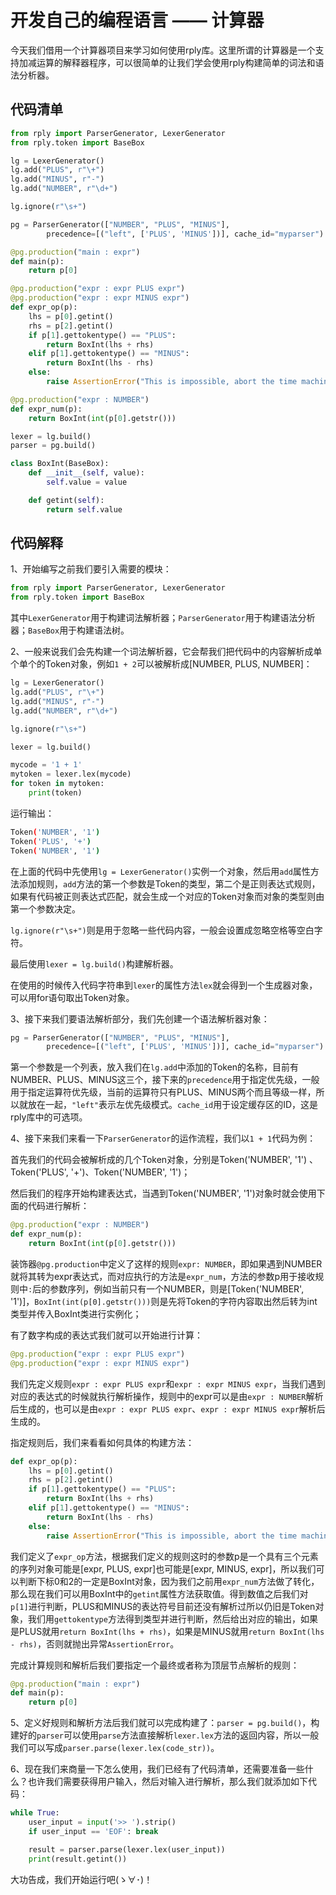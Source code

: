# 开发自己的编程语言 —— 计算器

今天我们借用一个计算器项目来学习如何使用rply库。这里所谓的计算器是一个支持加减运算的解释器程序，可以很简单的让我们学会使用rply构建简单的词法和语法分析器。

## 代码清单

```python
from rply import ParserGenerator, LexerGenerator
from rply.token import BaseBox

lg = LexerGenerator()
lg.add("PLUS", r"\+")
lg.add("MINUS", r"-")
lg.add("NUMBER", r"\d+")

lg.ignore(r"\s+")

pg = ParserGenerator(["NUMBER", "PLUS", "MINUS"],
        precedence=[("left", ['PLUS', 'MINUS'])], cache_id="myparser")

@pg.production("main : expr")
def main(p):
    return p[0]

@pg.production("expr : expr PLUS expr")
@pg.production("expr : expr MINUS expr")
def expr_op(p):
    lhs = p[0].getint()
    rhs = p[2].getint()
    if p[1].gettokentype() == "PLUS":
        return BoxInt(lhs + rhs)
    elif p[1].gettokentype() == "MINUS":
        return BoxInt(lhs - rhs)
    else:
        raise AssertionError("This is impossible, abort the time machine!")

@pg.production("expr : NUMBER")
def expr_num(p):
    return BoxInt(int(p[0].getstr()))

lexer = lg.build()
parser = pg.build()

class BoxInt(BaseBox):
    def __init__(self, value):
        self.value = value

    def getint(self):
        return self.value
```

## 代码解释

1、开始编写之前我们要引入需要的模块：

```python
from rply import ParserGenerator, LexerGenerator
from rply.token import BaseBox
```

其中`LexerGenerator`用于构建词法解析器；`ParserGenerator`用于构建语法分析器；`BaseBox`用于构建语法树。

2、一般来说我们会先构建一个词法解析器，它会帮我们把代码中的内容解析成单个单个的Token对象，例如`1 + 2`可以被解析成[NUMBER, PLUS, NUMBER]：

```python
lg = LexerGenerator()
lg.add("PLUS", r"\+")
lg.add("MINUS", r"-")
lg.add("NUMBER", r"\d+")

lg.ignore(r"\s+")

lexer = lg.build()

mycode = '1 + 1'
mytoken = lexer.lex(mycode)
for token in mytoken:
    print(token)
```
运行输出：
```bash
Token('NUMBER', '1')
Token('PLUS', '+')
Token('NUMBER', '1')
```

在上面的代码中先使用`lg = LexerGenerator()`实例一个对象，然后用`add`属性方法添加规则，`add`方法的第一个参数是Token的类型，第二个是正则表达式规则，如果有代码被正则表达式匹配，就会生成一个对应的Token对象而对象的类型则由第一个参数决定。

`lg.ignore(r"\s+")`则是用于忽略一些代码内容，一般会设置成忽略空格等空白字符。


最后使用`lexer = lg.build()`构建解析器。

在使用的时候传入代码字符串到`lexer`的属性方法`lex`就会得到一个生成器对象，可以用for语句取出Token对象。

3、接下来我们要语法解析部分，我们先创建一个语法解析器对象：

```python
pg = ParserGenerator(["NUMBER", "PLUS", "MINUS"],
        precedence=[("left", ['PLUS', 'MINUS'])], cache_id="myparser")
```

第一个参数是一个列表，放入我们在`lg.add`中添加的Token的名称，目前有NUMBER、PLUS、MINUS这三个，接下来的`precedence`用于指定优先级，一般用于指定运算符优先级，当前的运算符只有PLUS、MINUS两个而且等级一样，所以就放在一起，`"left"`表示左优先级模式。`cache_id`用于设定缓存区的ID，这是rply库中的可选项。

4、接下来我们来看一下`ParserGenerator`的运作流程，我们以`1 + 1`代码为例：

首先我们的代码会被解析成的几个Token对象，分别是Token('NUMBER', '1') 、Token('PLUS', '+')、Token('NUMBER', '1')；

然后我们的程序开始构建表达式，当遇到Token('NUMBER', '1')对象时就会使用下面的代码进行解析：

```python
@pg.production("expr : NUMBER")
def expr_num(p):
    return BoxInt(int(p[0].getstr()))
```

装饰器`@pg.production`中定义了这样的规则`expr: NUMBER`，即如果遇到NUMBER就将其转为expr表达式，而对应执行的方法是`expr_num`，方法的参数p用于接收规则中`:`后的参数序列，例如当前只有一个NUMBER，则是[Token('NUMBER', '1')]，`BoxInt(int(p[0].getstr()))`则是先将Token的字符内容取出然后转为int类型并传入BoxInt类进行实例化；

有了数字构成的表达式我们就可以开始进行计算：

```python
@pg.production("expr : expr PLUS expr")
@pg.production("expr : expr MINUS expr")
```
我们先定义规则`expr : expr PLUS expr`和`expr : expr MINUS expr`，当我们遇到对应的表达式的时候就执行解析操作，规则中的expr可以是由`expr : NUMBER`解析后生成的，也可以是由`expr : expr PLUS expr`、`expr : expr MINUS expr`解析后生成的。

指定规则后，我们来看看如何具体的构建方法：

```python
def expr_op(p):
    lhs = p[0].getint()
    rhs = p[2].getint()
    if p[1].gettokentype() == "PLUS":
        return BoxInt(lhs + rhs)
    elif p[1].gettokentype() == "MINUS":
        return BoxInt(lhs - rhs)
    else:
        raise AssertionError("This is impossible, abort the time machine!")
```

我们定义了`expr_op`方法，根据我们定义的规则这时的参数p是一个具有三个元素的序列对象可能是[expr, PLUS, expr]也可能是[expr, MINUS, expr]，所以我们可以判断下标0和2的一定是BoxInt对象，因为我们之前用`expr_num`方法做了转化，那么现在我们可以用BoxInt中的`getint`属性方法获取值。得到数值之后我们对`p[1]`进行判断，PLUS和MINUS的表达符号目前还没有解析过所以仍旧是Token对象，我们用`gettokentype`方法得到类型并进行判断，然后给出对应的输出，如果是PLUS就用`return BoxInt(lhs + rhs)`，如果是MINUS就用`return BoxInt(lhs - rhs)`，否则就抛出异常`AssertionError`。

完成计算规则和解析后我们要指定一个最终或者称为顶层节点解析的规则：

```python
@pg.production("main : expr")
def main(p):
    return p[0]
```

5、定义好规则和解析方法后我们就可以完成构建了：`parser = pg.build()`，构建好的`parser`可以使用`parse`方法直接解析`lexer.lex`方法的返回内容，所以一般我们可以写成`parser.parse(lexer.lex(code_str))`。

6、现在我们来商量一下怎么使用，我们已经有了代码清单，还需要准备一些什么？也许我们需要获得用户输入，然后对输入进行解析，那么我们就添加如下代码：

```python
while True:
    user_input = input('>> ').strip()
    if user_input == 'EOF': break

    result = parser.parse(lexer.lex(user_input))
    print(result.getint())
```

大功告成，我们开始运行吧(ゝ∀･)！